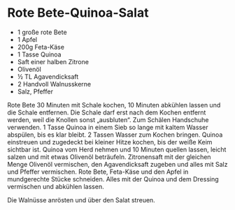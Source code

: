 ﻿# Rote Bete-Quinoa-Salat

- 1 große rote Bete
- 1 Apfel
- 200g Feta-Käse
- 1 Tasse Quinoa
- Saft einer halben Zitrone
- Olivenöl
- ½ TL Agavendicksaft
- 2 Handvoll Walnusskerne
- Salz, Pfeffer

Rote Bete 30 Minuten mit Schale kochen, 10 Minuten abkühlen lassen und die Schale entfernen. Die Schale darf erst nach dem Kochen entfernt werden, weil die Knollen sonst „ausbluten“. Zum Schälen Handschuhe verwenden.
1 Tasse Quinoa in einem Sieb so lange mit kaltem Wasser abspülen, bis es klar bleibt.
2 Tassen Wasser zum Kochen bringen.
Quinoa einstreuen und zugedeckt bei kleiner Hitze kochen, bis der weiße Keim sichtbar ist.
Quinoa vom Herd nehmen und 10 Minuten quellen lassen, leicht salzen und mit etwas Olivenöl beträufeln.
Zitronensaft mit der gleichen Menge Olivenöl vermischen, den Agavendicksaft zugeben und alles mit Salz und Pfeffer vermischen.
Rote Bete, Feta-Käse und den Apfel in mundgerechte Stücke schneiden.
Alles mit der Quinoa und dem Dressing vermischen und abkühlen lassen.

Die Walnüsse anrösten und über den Salat streuen.
